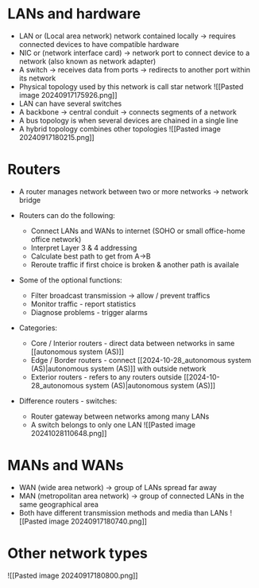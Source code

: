 # LANs and hardware
+ LAN or (Local area network) network contained locally -> requires connected devices to have compatible hardware
+  NIC or (network interface card) -> network port to connect device to a network (also known as network adapter)
+ A switch -> receives data from ports -> redirects to another port within its network
+ Physical topology used by this network is call star network
![[Pasted image 20240917175926.png]]
+ LAN can have several switches
+ A backbone -> central conduit -> connects segments of a network
+ A bus topology is when several devices are chained in a single line
+  A hybrid topology combines other topologies
![[Pasted image 20240917180215.png]]

# Routers
+ A router manages network between two or more networks -> network bridge
+ Routers can do the following:
    + Connect LANs and WANs to internet (SOHO or small office-home office network)
    + Interpret Layer 3 & 4 addressing
    + Calculate best path to get from A->B
    + Reroute traffic if first choice is broken & another path is availale

+ Some of the optional functions:
    + Filter broadcast transmission -> allow / prevent traffics 
    + Monitor traffic - report statistics
    + Diagnose problems - trigger alarms

+ Categories:
    + Core / Interior routers - direct data between networks in same [[autonomous system (AS)]]
    + Edge / Border routers - connect [[2024-10-28_autonomous system (AS)|autonomous system (AS)]] with outside network
    + Exterior routers - refers to any routers outside [[2024-10-28_autonomous system (AS)|autonomous system (AS)]]

+ Difference routers - switches:
	+ Router gateway between networks among many LANs
	+ A switch belongs to only one LAN 
![[Pasted image 20241028110648.png]]

# MANs and WANs
+ WAN (wide area network) -> group of LANs spread far away
+ MAN (metropolitan area network) -> group of connected LANs in the same geographical area
+ Both have different transmission methods and media than LANs
![[Pasted image 20240917180740.png]]

# Other network types
![[Pasted image 20240917180800.png]]
